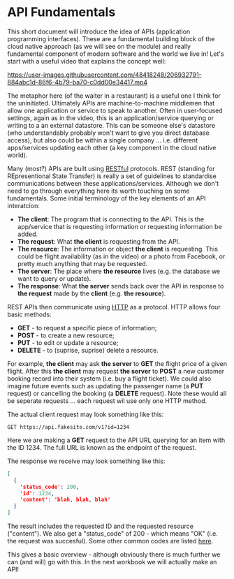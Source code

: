 # API Fundamentals
This short document will introduce the idea of APIs (application programming interfaces). These are a fundamental building block of the cloud native approach (as we will see on the module) and really fundamental component of modern software and the world we live in! Let's start with a useful video that explains the concept well:

https://user-images.githubusercontent.com/48418248/206932791-884abc1d-86f6-4b79-ba70-c0dd00e34417.mp4

The metaphor here (of the waiter in a restaurant) is a useful one I think for the uninitiated. Ultimately APIs are machine-to-machine middlemen that allow one application or service to speak to another. Often in user-focused settings, again as in the video, this is an application/service querying or writing to a an external datastore. This can be someone else's datastore (who understandably probably won't want to give you direct database access), but also could be within a single company ... i.e. different apps/services updating each other (a key component in the cloud native world).

Many (most?) APIs are built using [RESTful](https://restfulapi.net/) protocols. REST (standing for REpresentional State Transfer) is really a set of guidelines to standardise communications between these applications/services. Although we don't need to go through everything here its worth touching on some fundamentals. Some initial terminology of the key elements of an API interatcion:
- __The client__: The program that is connecting to the API. This is the app/service that is requesting information or requesting information be added.
- __The request__: What __the client__ is requesting from the API.   
- __The resource__: The information or object __the client__ is requesting. This could be flight availability (as in the video) or a photo from Facebook, or pretty much anything that may be requested.
- __The server__: The place where __the resource__ lives (e.g. the database we want to query or update).
- __The response__: What __the server__ sends back over the API in response to __the request__ made by the __client__ (e.g. __the resource__).

REST APIs then communicate using [HTTP](https://en.wikipedia.org/wiki/Hypertext_Transfer_Protocol) as a protocol. HTTP allows four basic methods:
- __GET__ - to request a specific piece of information;
- __POST__ - to create a new resource;
- __PUT__ - to edit or update a resource;
- __DELETE__ - to (suprise, suprise) delete a resource.

For example, __the client__ may ask __the server__ to __GET__ the flight price of a given flight. After this __the client__ may request __the server__ to __POST__ a new customer booking record into their system (i.e. buy a flight ticket). We could also imagine future events such as updating the passenger name (a __PUT__ request) or cancelling the booking (a __DELETE__ request). Note these would all be seperate requests ... each request wil use only one HTTP method.

The actual client request may look something like this:

```http
GET https://api.fakesite.com/v1?id=1234
```

Here we are making a __GET__ request to the API URL querying for an item with the ID 1234. The full URL is known as the endpoint of the request.

The response we receive may look something like this:

```json
[
  {
    'status_code': 200,
    'id': 1234,
    'content': 'blah, blah, blah'
  }
]
```

The result includes the requested ID and the requested resource ("content"). We also get a "status_code" of 200 - which means "OK" (i.e. the request was succesful). Some other common codes are listed [here](https://restfulapi.net/http-status-codes/).

This gives a basic overview - although obviously there is much further we can (and will) go with this. In the next workbook we will actually make an API!
